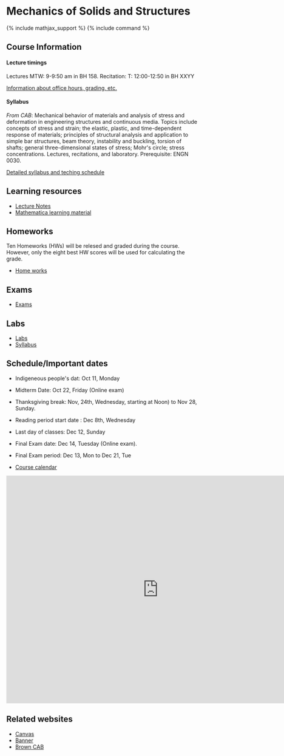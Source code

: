 # Mechanics of Solids and Structures

{% include mathjax_support %}
{% include command %}





## Course Information

#### Lecture timings

Lectures MTW: 9-9:50 am in BH 158.
Recitation: T: 12:00-12:50 in BH XXYY

[Information about office hours, grading, etc.](./CourseInformation/index.md)  <!-- HK_to_HK: I am done with Office hours -->


#### Syllabus

_From CAB_: Mechanical behavior of materials and analysis of stress and deformation in engineering structures and continuous media. Topics include concepts of stress and strain; the elastic, plastic, and time-dependent response of materials; principles of structural analysis and application to simple bar structures, beam theory, instability and buckling, torsion of shafts; general three-dimensional states of stress; Mohr's circle; stress concentrations. Lectures, recitations, and laboratory. Prerequisite: ENGN 0030.

[Detailed syllabus and teching schedule](Syllabus/index.md)


## Learning resources

* [Lecture Notes](CourseNotes/CourseTopics.md)
* [Mathematica learning material]()

## Homeworks

Ten Homeworks (HWs) will be relesed and graded during the course. However, only the eight best HW scores will be used for calculating the grade.

* [Home works](Homeworks/index.md)

## Exams
* [Exams](Exams/index.md)

## Labs
* [Labs](Labs/index.md)
* [Syllabus](Syllabus/index.md) 

## Schedule/Important dates

* Indigeneous people's dat: Oct 11, Monday <br/>
* Midterm Date: Oct 22, Friday (Online exam) <br/> 
* Thanksgiving break: Nov, 24th, Wednesday, starting at Noon) to Nov 28, Sunday.<br/>
* Reading period start date : Dec 8th, Wednesday <br/>
* Last day of classes: Dec 12, Sunday <br/>
* Final Exam date: Dec 14, Tuesday (Online exam). <br/>
* Final Exam period: Dec 13, Mon to Dec 21, Tue <br/>

* [Course calendar](https://calendar.google.com/calendar/u/0?cid=Y182MG1uMnZuNnRxbmM4ODA2a2V1MXF0bzFpY0Bncm91cC5jYWxlbmRhci5nb29nbGUuY29t)

<iframe src="https://calendar.google.com/calendar/embed?src=c_60mn2vn6tqnc8806keu1qto1ic%40group.calendar.google.com&ctz=America%2FNew_York" style="border: 0" width="800" height="600" frameborder="0" scrolling="no"></iframe>


## Related websites

* [Canvas](https://canvas.brown.edu/courses/1086173)
* [Banner](https://selfservice.brown.edu/ss/twbkwbis.P_GenMenu?name=homepage)
* [Brown CAB]()

